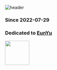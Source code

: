![header](https://capsule-render.vercel.app/api?type=waving&color=auto&reversal=true&height=250&section=header&text=Juwon's%20GitHub&fontSize=90)
### Since 2022-07-29
### Dedicated to [EunYu](https://github.com/ChunEunyu)
<img src="https://avatars.githubusercontent.com/u/82995817?v=4" width="80px">

